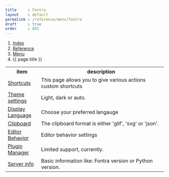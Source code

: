 ```yaml
---
title     : Fontra
layout    : default
permalink : /reference/menu/fontra
draft     : true
order     : 601
---
```


<nav aria-label="breadcrumb">
  <ol class="breadcrumb small">
    <li class="breadcrumb-item"><a href="{{ site.url }}">Index</a></li>
    <li class="breadcrumb-item"><a href="{{ site.url }}/reference">Reference</a></li>
    <li class="breadcrumb-item"><a href="{{ site.url }}/reference/menu">Menu</a></li>
    <li class="breadcrumb-item active" aria-current="page">{{ page.title }}</li>
  </ol>
</nav>

<table class='table table-hover'>
<tr>
<th width='20%'>item</th>
<th width='75%'>description</th>
</tr>
<tr>
<td><a href='{{ site.url }}/reference/menu/fontra/shortcuts'>Shortcuts</a></td>
<td>This page allows you to give various actions custom shortcuts</td>
</tr>
<tr>
<td><a href='{{ site.url }}/reference/menu/fontra/theme-settings'>Theme settings</a></td>
<td>Light, dark or auto.</td>
</tr>
<tr>
<td><a href='{{ site.url }}/reference/menu/fontra/display-language'>Display Language</a></td>
<td>Choose your preferred langauge</td>
</tr>
<tr>
<td><a href='{{ site.url }}/reference/menu/fontra/clipboard'>Clipboard</a></td>
<td>The clipboard format is either 'glif', 'svg' or 'json'.</td>
</tr>
<tr>
<td><a href='{{ site.url }}/reference/menu/fontra/editor-behavior'>Editor Behavior</a></td>
<td>Editor behavior settings</td>
</tr>
<tr>
<td><a href='{{ site.url }}/reference/menu/fontra/plugin-manager'>Plugin Manager</a></td>
<td>Limited support, currently.</td>
</tr>
<tr>
<td><a href='{{ site.url }}/reference/menu/fontra/server-info'>Server info</a></td>
<td>Basic information like: Fontra version or Python version.</td>
</tr>
</table>
